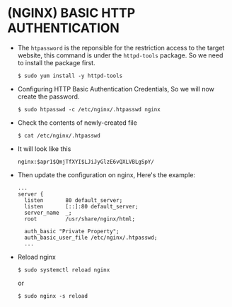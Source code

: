 (NGINX) BASIC HTTP AUTHENTICATION
=======
* The `htpassword` is the reponsible for the restriction access to the target website, this command is under the `httpd-tools` package. So we need to install the package first.

   `$ sudo yum install -y httpd-tools`

* Configuring HTTP Basic Authentication Credentials, So we will now create the password.

   `$ sudo htpasswd -c /etc/nginx/.htpasswd nginx`
   
* Check the contents of newly-created file
  
   `$ cat /etc/nginx/.htpasswd`
   
* It will look like this

   `nginx:$apr1$QmjTfXYI$LJiJyGlzE6vQXLVBLgSpY/`

* Then update the configuration on nginx, Here's the example:
  ```
  ...
  server {
    listen       80 default_server;
    listen       [::]:80 default_server;
    server_name  _;
    root         /usr/share/nginx/html;

    auth_basic "Private Property";
    auth_basic_user_file /etc/nginx/.htpasswd;
    ...
   ```

* Reload nginx

  `$ sudo systemctl reload nginx`
  
	or
	
  `$ sudo nginx -s reload`
